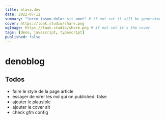 ```yaml
---
title: mlava.dev
date: 2022-07-12
summary: "lorem ipsum dolor sit amet" # if not set it will be generated from the content
cover: https://loak.studio/share.png
ogImage: https://loak.studio/share.png # if not set it's the cover
tags: [deno, javascript, typescript]
published: false
---
```


# denoblog

## Todos

- faire le style de la page article
- essayer de virer les md qui on published: false
- ajouter le plausible
- ajouter le cover alt
- check gfm config
